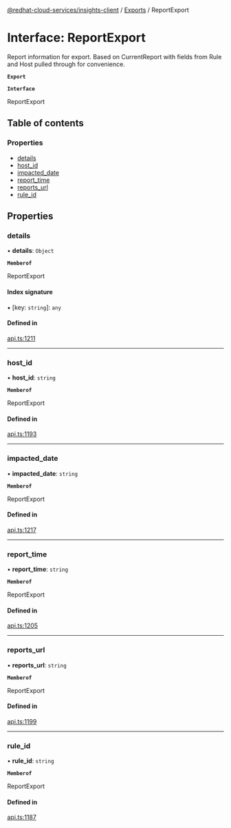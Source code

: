 [@redhat-cloud-services/insights-client](../README.md) / [Exports](../modules.md) / ReportExport

# Interface: ReportExport

Report information for export.  Based on CurrentReport with fields from Rule and Host pulled through for convenience.

**`Export`**

**`Interface`**

ReportExport

## Table of contents

### Properties

- [details](ReportExport.md#details)
- [host\_id](ReportExport.md#host_id)
- [impacted\_date](ReportExport.md#impacted_date)
- [report\_time](ReportExport.md#report_time)
- [reports\_url](ReportExport.md#reports_url)
- [rule\_id](ReportExport.md#rule_id)

## Properties

### details

• **details**: `Object`

**`Memberof`**

ReportExport

#### Index signature

▪ [key: `string`]: `any`

#### Defined in

[api.ts:1211](https://github.com/mkholjuraev/javascript-clients/blob/master/packages/insights/api.ts#L1211)

___

### host\_id

• **host\_id**: `string`

**`Memberof`**

ReportExport

#### Defined in

[api.ts:1193](https://github.com/mkholjuraev/javascript-clients/blob/master/packages/insights/api.ts#L1193)

___

### impacted\_date

• **impacted\_date**: `string`

**`Memberof`**

ReportExport

#### Defined in

[api.ts:1217](https://github.com/mkholjuraev/javascript-clients/blob/master/packages/insights/api.ts#L1217)

___

### report\_time

• **report\_time**: `string`

**`Memberof`**

ReportExport

#### Defined in

[api.ts:1205](https://github.com/mkholjuraev/javascript-clients/blob/master/packages/insights/api.ts#L1205)

___

### reports\_url

• **reports\_url**: `string`

**`Memberof`**

ReportExport

#### Defined in

[api.ts:1199](https://github.com/mkholjuraev/javascript-clients/blob/master/packages/insights/api.ts#L1199)

___

### rule\_id

• **rule\_id**: `string`

**`Memberof`**

ReportExport

#### Defined in

[api.ts:1187](https://github.com/mkholjuraev/javascript-clients/blob/master/packages/insights/api.ts#L1187)
